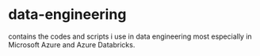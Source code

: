 # data-engineering
contains the codes and scripts i use in data engineering most especially in Microsoft Azure and Azure Databricks.
